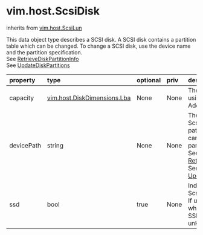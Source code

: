 vim.host.ScsiDisk
=================
inherits from [vim.host.ScsiLun](docs/vim.host.ScsiLun.md)


This data object type describes a SCSI disk.  A SCSI disk contains a    partition table which can be changed.   To change a SCSI disk, use the device name and the partition specification.<br>See <a href="vim.host.StorageSystem.md#retrieveDiskPartitionInfo">RetrieveDiskPartitionInfo</a><br>See <a href="vim.host.StorageSystem.md#updateDiskPartitions">UpdateDiskPartitions</a><br>

| property | type | optional | priv | desc |
|:---------|:-----|:---------|:-----|:-----|
| capacity | [vim.host.DiskDimensions.Lba](vim.host.DiskDimensions.Lba.md "vim.host.DiskDimensions.Lba") | None | None | The size of SCSI disk using the Logical Block Addressing scheme. |
| devicePath | string | None | None | The device path of the ScsiDisk.  This device path is a file path   that can be opened to create partitions on the disk.<br>See <a href="vim.host.StorageSystem.md#retrieveDiskPartitionInfo">RetrieveDiskPartitionInfo</a><br>See <a href="vim.host.StorageSystem.md#updateDiskPartitions">UpdateDiskPartitions</a><br> |
| ssd | bool | true | None | Indicates whether the ScsiDisk is SSD backed.  If unset, the information whether the ScsiDisk is SSD backed  is unknown. |


